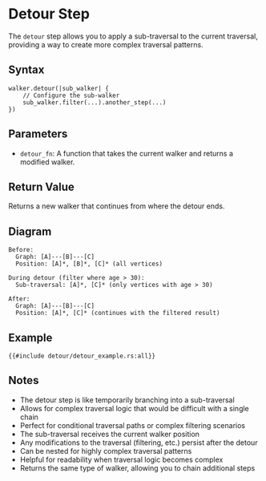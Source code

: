 # Detour Step

The `detour` step allows you to apply a sub-traversal to the current traversal, providing a way to create more complex
traversal patterns.

## Syntax

```rust,noplayground
walker.detour(|sub_walker| {
    // Configure the sub-walker
    sub_walker.filter(...).another_step(...)
})
```

## Parameters

- `detour_fn`: A function that takes the current walker and returns a modified walker.

## Return Value

Returns a new walker that continues from where the detour ends.

## Diagram

```
Before:
  Graph: [A]---[B]---[C]
  Position: [A]*, [B]*, [C]* (all vertices)

During detour (filter where age > 30):
  Sub-traversal: [A]*, [C]* (only vertices with age > 30)

After:
  Graph: [A]---[B]---[C]
  Position: [A]*, [C]* (continues with the filtered result)
```

## Example

```rust,noplayground
{{#include detour/detour_example.rs:all}}
```

## Notes

- The detour step is like temporarily branching into a sub-traversal
- Allows for complex traversal logic that would be difficult with a single chain
- Perfect for conditional traversal paths or complex filtering scenarios
- The sub-traversal receives the current walker position
- Any modifications to the traversal (filtering, etc.) persist after the detour
- Can be nested for highly complex traversal patterns
- Helpful for readability when traversal logic becomes complex
- Returns the same type of walker, allowing you to chain additional steps